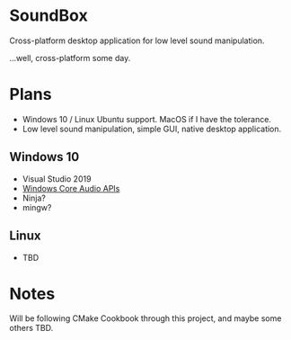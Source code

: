 # SoundBox
Cross-platform desktop application for low level sound manipulation.

...well, cross-platform some day.

# Plans
* Windows 10 / Linux Ubuntu support.  MacOS if I have the tolerance.
* Low level sound manipulation, simple GUI, native desktop application.

## Windows 10
* Visual Studio 2019
* [Windows Core Audio APIs](https://docs.microsoft.com/en-us/windows/win32/coreaudio/core-audio-apis-in-windows-vista)
* Ninja?
* mingw?

## Linux
* TBD

# Notes
Will be following CMake Cookbook through this project, and maybe some others TBD.
